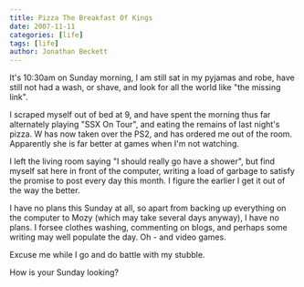 ```yaml
---
title: Pizza The Breakfast Of Kings
date: 2007-11-11
categories: [life]
tags: [life]
author: Jonathan Beckett
---
```


It's 10:30am on Sunday morning, I am still sat in my pyjamas and robe, have still not had a wash, or shave, and look for all the world like "the missing link".

I scraped myself out of bed at 9, and have spent the morning thus far alternately playing "SSX On Tour", and eating the remains of last night's pizza. W has now taken over the PS2, and has ordered me out of the room. Apparently she is far better at games when I'm not watching.

I left the living room saying "I should really go have a shower", but find myself sat here in front of the computer, writing a load of garbage to satisfy the promise to post every day this month. I figure the earlier I get it out of the way the better.

I have no plans this Sunday at all, so apart from backing up everything on the computer to Mozy (which may take several days anyway), I have no plans. I forsee clothes washing, commenting on blogs, and perhaps some writing may well populate the day. Oh - and video games.

Excuse me while I go and do battle with my stubble.

How is your Sunday looking?